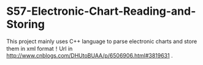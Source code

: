 # S57-Electronic-Chart-Reading-and-Storing
This project mainly uses C++ language to parse electronic charts and store them in xml format！Url in http://www.cnblogs.com/DHUtoBUAA/p/6506906.html#3819631 .
